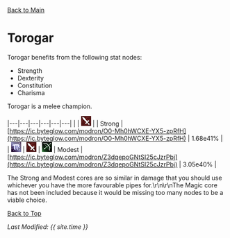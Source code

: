[Back to Main](index.md)

# Torogar

Torogar benefits from the following stat nodes:

* Strength
* Dexterity
* Constitution
* Charisma

Torogar is a melee champion.

|---|---|---|---|---|---|
|   | ![Melee Icon](images\melee.png) |   | Strong  | [https://ic.byteglow.com/modron/O0-Mh0hWCXE-YX5-zpRfH](https://ic.byteglow.com/modron/O0-Mh0hWCXE-YX5-zpRfH) | 1.68e41% |
| ![Magic Icon](images\magic.png) | ![Melee Icon](images\melee.png) | ![Ranged Icon](images\ranged.png) | Modest  | [https://ic.byteglow.com/modron/Z3dqepoGNtSI25cJzrPbj](https://ic.byteglow.com/modron/Z3dqepoGNtSI25cJzrPbj) | 3.05e40% |

The Strong and Modest cores are so similar in damage that you should use whichever you have the more favourable pipes for.\r\n\r\nThe Magic core has not been included because it would be missing too many nodes to be a viable choice.

[Back to Top](#top)

*Last Modified: {{ site.time }}*